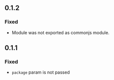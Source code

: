 ## 0.1.2

### Fixed

* Module was not exported as commonjs module.


## 0.1.1

### Fixed

* ``package`` param is not passed
